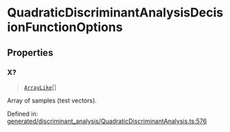 # QuadraticDiscriminantAnalysisDecisionFunctionOptions

## Properties

### X?

> [`ArrayLike`](../types/ArrayLike.md)[]

Array of samples (test vectors).

Defined in:  [generated/discriminant\_analysis/QuadraticDiscriminantAnalysis.ts:576](https://github.com/transitive-bullshit/scikit-learn-ts/blob/b59c1ff/packages/sklearn/src/generated/discriminant_analysis/QuadraticDiscriminantAnalysis.ts#L576)
